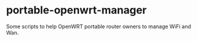 # portable-openwrt-manager
Some scripts to help OpenWRT portable router owners to manage WiFi and Wan.
